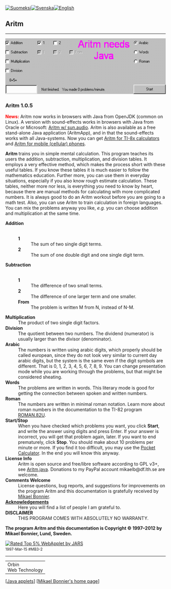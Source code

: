 <!DOCTYPE HTML SYSTEM "about:legacy-compat">
<html lang="en">
<head>
<!--Copyright (C) 1997 by Mikael Bonnier, Lund, Sweden.-->
<meta content="text/html; charset=windows-1252" http-equiv="content-type">
  <!--title>Aritm</title-->
  <meta content="Mikael O. Bonnier mikaelb@df.lth.se" name="author">
  <meta name="description"
 content="Aritm  -  trains you in simple mental calculation.">
  <meta name="keywords" content="">
<link rel="stylesheet" href="../mob.css" type="text/css" media="screen">
</head>
<body>
<!-- counter-ord-lang -->
<p><a href="aritm-fin.html"><img src="../images/fin.gif"
 alt="Suomeksi" class="flag"></a><a
 href="aritm-sve.html"><img src="../images/sve1.gif" alt="Svenska"
 class="flag"></a><a
 href="aritm.html"><img src="../images/enu1.gif" alt="English"
 class="flag"></a></p>
<h2>Aritm</h2>
<p>
</p>
<hr><applet code="Aritm.class" archive="Aritm.zip" height="174" 
width="525"><param name="bgcolor" value="#CECECE"><param name="text" 
value="#000000"><param name="lang" value="en"><img src="aritm.gif" 
alt="Aritm" height="174" width="525"></applet>
<h3>Aritm 1.0.5</h3>
<p><b style="color: red;">News:</b> Aritm now works in browsers with
Java from OpenJDK (common on Linux). A version with sound-effects works
in browsers with Java from Oracle or Microsoft: <a 
href="sun.audio/aritm.html">Aritm w/ 
sun.audio</a>. Aritm is also
available as a free stand-alone Java application (AritmApp), and in that the
sound-effects works with all Java-systems. Now you can get
<a href="../ticalc.html#aritm" target="links">Aritm
for TI-8x calculators</a> and <a href="../microemu/all.html" 
target="links">Aritm for mobile (cellular) phones</a>.</p>
<p><strong>Aritm</strong> trains you in simple mental calculation.
This program teaches its users the addition, subtraction,
multiplication, and division tables. It employs a very effective
method, which makes the process short with these useful tables. If
you know these tables it is much easier to follow the mathematics
education. Further more, you can use them in everyday situations,
especially if you also know rough estimate calculation. These tables,
neither more nor less, is everything you need to know by heart,
because there are manual methods for calculating with more
complicated numbers. It is always good to do an Aritm workout before
you are going to a math test. Also, you can use Aritm to train
calculation in foreign languages. You can mix the problems anyway you
like, <i>e.g.</i> you can choose addition and multiplication at the
same time.</p>
<dl>
  <dt><b>Addition</b></dt>
  <dd>&nbsp;
    <dl>
      <dt><b>1</b></dt>
      <dd>The sum of two single digit terms.</dd>
      <dt><b>2</b></dt>
      <dd>The sum of one double digit and one single digit term.</dd>
    </dl>
  </dd>
  <dt><b>Subtraction</b></dt>
  <dd>&nbsp;
    <dl>
      <dt><b>1</b></dt>
      <dd>The difference of two small terms.</dd>
      <dt><b>2</b></dt>
      <dd>The difference of one larger term and one smaller.</dd>
      <dt><b>From</b></dt>
      <dd>The problem is written M from N, instead of N-M.</dd>
    </dl>
  </dd>
  <dt><b>Multiplication</b></dt>
  <dd>The product of two single digit factors.</dd>
  <dt><b>Division</b></dt>
  <dd>The quotient between two numbers. The dividend (numerator) is
usually larger than the divisor (denominator).</dd>
  <dt><b>Arabic</b></dt>
  <dd>The numbers is written using arabic digits, which properly should
be called european, since they do not look very similar to current day
arabic digits, but the system is the same even if the digit symbols are
different. That is 0, 1, 2, 3, 4, 5, 6, 7, 8, 9. You can change
presentation mode while you are working through the problems, but that
might be considered sheating.</dd>
  <dt><b>Words</b></dt>
  <dd>The problems are written in words. This literary mode is good for
getting the connection between spoken and written numbers.</dd>
  <dt><b>Roman</b></dt>
  <dd>The numbers are written in minimal roman notation. Learn more
about roman numbers in the documentation to the TI-82 program <a
 href="../ticalc.html#roman" target="links">ROMAN.82U</a>.</dd>
  <dt><b>Start/Stop</b></dt>
  <dd>When you have checked which problems you want, you click <b>Start</b>,
and write the answer using digits and press Enter. If your answer is
incorrect, you will get that problem again, later. If you want to end
prematurely, click <b>Stop</b>. You should make about 10 problems per
minute or more. If you find it too difficult, you may use the <a
 href="../pocketcalc.html" target="pocketcalc">Pocket Calculator</a>.
In the end you will know this anyway.</dd>
  <dt><b>License Info</b></dt>
  <dd>Aritm is open source and free/libre software according to GPL v3+, see 
<a href="Aritm.java">Aritm.java</a>. Donations to my PayPal account 
mikaelb@df.lth.se are welcome.</dd>
  <dt><b>Comments Welcome</b></dt>
  <dd>License questions, bug reports, and suggestions for improvements
on the program Aritm and this documentation is gratefully received by <a
 href="../rendezvous/rendezvous-enu.cgi">Mikael Bonnier</a>.</dd>
  <dt><a href="acknowledge.html"><b>Acknowledgements</b></a></dt>
  <dd>Here you will find a list of people I am grateful to.</dd>
  <dt><b>DISCLAIMER</b></dt>
  <dd>THIS PROGRAM COMES WITH ABSOLUTELY NO WARRANTY.</dd>
</dl>
<p><b>The program Aritm and this documentation is Copyright &copy;
1997&ndash;2012 by Mikael Bonnier, Lund, Sweden.</b></p>
<p><a href="http://www.jars.com/" target="_top"><img
 src="../images/5perc.gif" alt="Rated Top 5% WebApplet by JARS"
 height="95" width="115"></a><br>
<small>1997-Mar-15 #MB3-2</small></p>
<hr>
<table class="orbin">
<tbody>
<tr>
<td><!a href="http://hem.passagen.se/orbinweb/index-enu.html" 
target="links"><span>Orbin</span></a><br>
<span class="xsmall">Web Technology</span></td>
</tr>
</tbody>
</table>
[<a href="../java.html">Java applets</a>] [<a href="../index.html"
 target="_top">Mikael
Bonnier's home page</a>]
</body>
</html>

